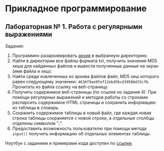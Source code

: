 # Прикладное программирование

## Лабораторная № 1. Работа с регулярными выражениями

Задание:
1. Программно разархивировать [архив](https://drive.google.com/file/d/1V311rWlp8KNLFfxbJv332kN-H8hlT0su/view?usp=sharing) в выбранную директорию.
2. Найти в директории все файлы формата txt, получить значения MD5 хеша для найденных файлов и вывести полученные данные на экран (имя файла и хеш).
4. Найти среди извлеченных из архива файлов файл, MD5 хеш которого равен следующему значению: `4636f9ae9fef12ebd56cd39586d33cfb`. Прочитать из файла ссылку на веб-страницу. 
5. Получить содержимое веб-страницы (по ссылке из задания 4). При помощи регулярных выражений и методов работы со строками распарсить содержимое HTML страницы и сохранить информацию из таблицы в словарь.
6. Сохранить содержимое таблицы в новый файл, где каждая новая строка таблицы сохраняется с новой строки, а отдельные столбцы отделены символом ";".
7. Предоставить возможность пользователю при помощи метода ``input()`` получить информацию об отдельных элементах таблицы.

Ноутбук с заданием и примерами кода доступен по [ссылке](https://colab.research.google.com/drive/1EU0PQkkm8DQlJ8N4JJ1U4jKDOPPZ0Pyh#scrollTo=pzgrIhHSZstX).
